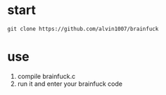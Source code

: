 # start
```
git clone https://github.com/alvin1007/brainfuck
```

# use
1. compile brainfuck.c
2. run it and enter your brainfuck code